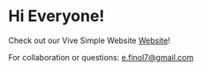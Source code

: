 # Hi Everyone!
Check out our Vive Simple Website [Website](https://jazzy-bienenstitch-c301bd.netlify.app/)!

For collaboration or questions:
e.finol7@gmail.com
